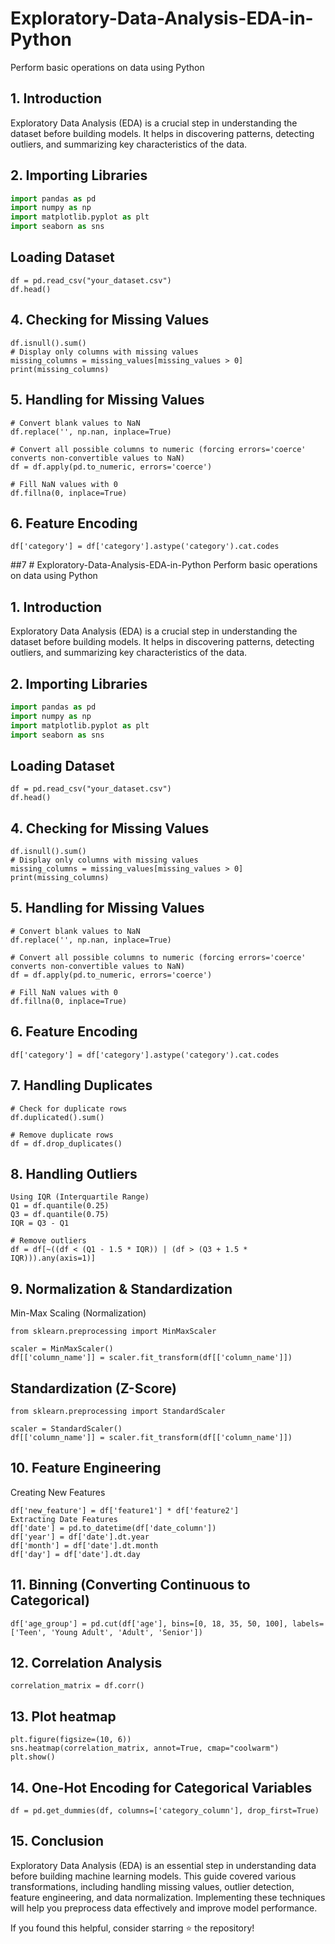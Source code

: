 # Exploratory-Data-Analysis-EDA-in-Python
Perform basic operations on data using Python

## 1. Introduction
Exploratory Data Analysis (EDA) is a crucial step in understanding the dataset before building models. It helps in discovering patterns, detecting outliers, and summarizing key characteristics of the data.

## 2. Importing Libraries
```python
import pandas as pd
import numpy as np
import matplotlib.pyplot as plt
import seaborn as sns
```
## Loading Dataset
```
df = pd.read_csv("your_dataset.csv")
df.head()
```
## 4. Checking for Missing Values
```
df.isnull().sum()
# Display only columns with missing values
missing_columns = missing_values[missing_values > 0]
print(missing_columns)
```
## 5. Handling for Missing Values
```
# Convert blank values to NaN
df.replace('', np.nan, inplace=True)

# Convert all possible columns to numeric (forcing errors='coerce' converts non-convertible values to NaN)
df = df.apply(pd.to_numeric, errors='coerce')

# Fill NaN values with 0
df.fillna(0, inplace=True)
```
## 6. Feature Encoding

```
df['category'] = df['category'].astype('category').cat.codes

```
##7 # Exploratory-Data-Analysis-EDA-in-Python
Perform basic operations on data using Python

## 1. Introduction
Exploratory Data Analysis (EDA) is a crucial step in understanding the dataset before building models. It helps in discovering patterns, detecting outliers, and summarizing key characteristics of the data.

## 2. Importing Libraries
```python
import pandas as pd
import numpy as np
import matplotlib.pyplot as plt
import seaborn as sns
```
## Loading Dataset
```
df = pd.read_csv("your_dataset.csv")
df.head()
```
## 4. Checking for Missing Values
```
df.isnull().sum()
# Display only columns with missing values
missing_columns = missing_values[missing_values > 0]
print(missing_columns)
```
## 5. Handling for Missing Values
```
# Convert blank values to NaN
df.replace('', np.nan, inplace=True)

# Convert all possible columns to numeric (forcing errors='coerce' converts non-convertible values to NaN)
df = df.apply(pd.to_numeric, errors='coerce')

# Fill NaN values with 0
df.fillna(0, inplace=True)
```
## 6. Feature Encoding
```
df['category'] = df['category'].astype('category').cat.codes

```
## 7. Handling Duplicates

```
# Check for duplicate rows
df.duplicated().sum()

# Remove duplicate rows
df = df.drop_duplicates()
```

## 8. Handling Outliers
```
Using IQR (Interquartile Range)
Q1 = df.quantile(0.25)
Q3 = df.quantile(0.75)
IQR = Q3 - Q1

# Remove outliers
df = df[~((df < (Q1 - 1.5 * IQR)) | (df > (Q3 + 1.5 * IQR))).any(axis=1)]
```
## 9. Normalization & Standardization
Min-Max Scaling (Normalization)

```
from sklearn.preprocessing import MinMaxScaler

scaler = MinMaxScaler()
df[['column_name']] = scaler.fit_transform(df[['column_name']])
```
## Standardization (Z-Score)
```
from sklearn.preprocessing import StandardScaler

scaler = StandardScaler()
df[['column_name']] = scaler.fit_transform(df[['column_name']])
```
## 10. Feature Engineering
Creating New Features
```
df['new_feature'] = df['feature1'] * df['feature2']
Extracting Date Features
df['date'] = pd.to_datetime(df['date_column'])
df['year'] = df['date'].dt.year
df['month'] = df['date'].dt.month
df['day'] = df['date'].dt.day
```
## 11. Binning (Converting Continuous to Categorical)
```
df['age_group'] = pd.cut(df['age'], bins=[0, 18, 35, 50, 100], labels=['Teen', 'Young Adult', 'Adult', 'Senior'])

```
## 12. Correlation Analysis
```
correlation_matrix = df.corr()
```
## 13. Plot heatmap
```
plt.figure(figsize=(10, 6))
sns.heatmap(correlation_matrix, annot=True, cmap="coolwarm")
plt.show()
```
## 14. One-Hot Encoding for Categorical Variables
```
df = pd.get_dummies(df, columns=['category_column'], drop_first=True) 
```

## 15. Conclusion
Exploratory Data Analysis (EDA) is an essential step in understanding data before building machine learning models. This guide covered various transformations, including handling missing values, outlier detection, feature engineering, and data normalization. Implementing these techniques will help you preprocess data effectively and improve model performance.

If you found this helpful, consider starring ⭐ the repository!

